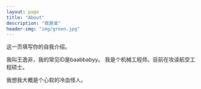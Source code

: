 ```yaml
---
layout: page
title: "About"
description: "我是谁" 
header-img: "img/green.jpg"
---
```


这一页填写你的自我介绍。

我叫王逸非，我的常见ID是baabbabyy。
我是个机械工程师。目前在攻读航空工程硕士。

我想我大概是个心软的冷血怪人。



